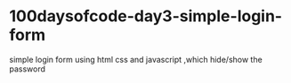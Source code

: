 # 100daysofcode-day3-simple-login-form
simple login form using html css and javascript ,which hide/show the password 
